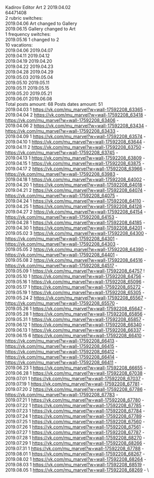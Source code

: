 Kadirov	Editor Art 2 2019.04.02\
64471408\
2 rubric switches:\
2019.04.06 Art changed to Gallery \
2019.06.15 Gallery changed to Art \
1 frequency switches:\
2019.05.16 1 changed to 2 \
10 vacations:\
2019.04.06 2019.04.07 \
2019.04.11 2019.04.12 \
2019.04.19 2019.04.20 \
2019.04.22 2019.04.23 \
2019.04.28 2019.04.29 \
2019.05.03 2019.05.04 \
2019.05.10 2019.05.11 \
2019.05.11 2019.05.15 \
2019.05.20 2019.05.21 \
2019.06.01 2019.06.08 \
Total posts amount: 68	Posts dates amount: 51\
2019.04.03 1 https://vk.com/mu_marvel?w=wall-17592208_63365 - \
2019.04.04 2 https://vk.com/mu_marvel?w=wall-17592208_63418 - https://vk.com/mu_marvel?w=wall-17592208_63406 - \
2019.04.06 2 https://vk.com/mu_marvel?w=wall-17592208_63434 - https://vk.com/mu_marvel?w=wall-17592208_63433 - \
2019.04.09 1 https://vk.com/mu_marvel?w=wall-17592208_63574 - \
2019.04.10 1 https://vk.com/mu_marvel?w=wall-17592208_63644 - \
2019.04.11 2 https://vk.com/mu_marvel?w=wall-17592208_63750 - https://vk.com/mu_marvel?w=wall-17592208_63745 - \
2019.04.13 1 https://vk.com/mu_marvel?w=wall-17592208_63809 - \
2019.04.15 1 https://vk.com/mu_marvel?w=wall-17592208_63875 - \
2019.04.17 2 https://vk.com/mu_marvel?w=wall-17592208_63966 - https://vk.com/mu_marvel?w=wall-17592208_63983 - \
2019.04.18 1 https://vk.com/mu_marvel?w=wall-17592208_64002 - \
2019.04.20 1 https://vk.com/mu_marvel?w=wall-17592208_64018 - \
2019.04.21 2 https://vk.com/mu_marvel?w=wall-17592208_64074 - https://vk.com/mu_marvel?w=wall-17592208_64075 - \
2019.04.24 1 https://vk.com/mu_marvel?w=wall-17592208_64110 - \
2019.04.25 1 https://vk.com/mu_marvel?w=wall-17592208_64128 - \
2019.04.27 2 https://vk.com/mu_marvel?w=wall-17592208_64154 - https://vk.com/mu_marvel?w=wall-17592208_64153 - \
2019.04.28 1 https://vk.com/mu_marvel?w=wall-17592208_64185 - \
2019.04.30 1 https://vk.com/mu_marvel?w=wall-17592208_64201 - \
2019.05.02 3 https://vk.com/mu_marvel?w=wall-17592208_64300 - https://vk.com/mu_marvel?w=wall-17592208_64301 - https://vk.com/mu_marvel?w=wall-17592208_64303 - \
2019.05.05 2 https://vk.com/mu_marvel?w=wall-17592208_64390 - https://vk.com/mu_marvel?w=wall-17592208_64401 - \
2019.05.08 2 https://vk.com/mu_marvel?w=wall-17592208_64516 - https://vk.com/mu_marvel?w=wall-17592208_64517 - \
2019.05.09 1 https://vk.com/mu_marvel?w=wall-17592208_64757 ! \
2019.05.10 1 https://vk.com/mu_marvel?w=wall-17592208_64756 - \
2019.05.16 1 https://vk.com/mu_marvel?w=wall-17592208_65096 - \
2019.05.17 1 https://vk.com/mu_marvel?w=wall-17592208_65272 - \
2019.05.19 1 https://vk.com/mu_marvel?w=wall-17592208_65305 - \
2019.05.24 2 https://vk.com/mu_marvel?w=wall-17592208_65567 - https://vk.com/mu_marvel?w=wall-17592208_65570 - \
2019.05.26 1 https://vk.com/mu_marvel?w=wall-17592208_65647 - \
2019.05.28 1 https://vk.com/mu_marvel?w=wall-17592208_65856 - \
2019.05.31 1 https://vk.com/mu_marvel?w=wall-17592208_65857 - \
2019.06.12 1 https://vk.com/mu_marvel?w=wall-17592208_66340 - \
2019.06.13 1 https://vk.com/mu_marvel?w=wall-17592208_66337 - \
2019.06.15 6 https://vk.com/mu_marvel?w=wall-17592208_66410 - https://vk.com/mu_marvel?w=wall-17592208_66413 - https://vk.com/mu_marvel?w=wall-17592208_66415 - https://vk.com/mu_marvel?w=wall-17592208_66412 - https://vk.com/mu_marvel?w=wall-17592208_66414 - https://vk.com/mu_marvel?w=wall-17592208_66411 - \
2019.06.23 1 https://vk.com/mu_marvel?w=wall-17592208_66655 - \
2019.06.28 1 https://vk.com/mu_marvel?w=wall-17592208_67038 - \
2019.07.01 1 https://vk.com/mu_marvel?w=wall-17592208_67037 - \
2019.07.19 1 https://vk.com/mu_marvel?w=wall-17592208_67781 - \
2019.07.20 2 https://vk.com/mu_marvel?w=wall-17592208_67786 - https://vk.com/mu_marvel?w=wall-17592208_67783 - \
2019.07.21 1 https://vk.com/mu_marvel?w=wall-17592208_67780 - \
2019.07.22 1 https://vk.com/mu_marvel?w=wall-17592208_67785 - \
2019.07.23 1 https://vk.com/mu_marvel?w=wall-17592208_67784 - \
2019.07.24 1 https://vk.com/mu_marvel?w=wall-17592208_67789 - \
2019.07.25 1 https://vk.com/mu_marvel?w=wall-17592208_67560 - \
2019.07.26 1 https://vk.com/mu_marvel?w=wall-17592208_67561 - \
2019.07.27 1 https://vk.com/mu_marvel?w=wall-17592208_67787 - \
2019.07.28 1 https://vk.com/mu_marvel?w=wall-17592208_68270 - \
2019.07.29 1 https://vk.com/mu_marvel?w=wall-17592208_68266 - \
2019.07.31 1 https://vk.com/mu_marvel?w=wall-17592208_67788 - \
2019.08.01 1 https://vk.com/mu_marvel?w=wall-17592208_68267 - \
2019.08.02 1 https://vk.com/mu_marvel?w=wall-17592208_68264 - \
2019.08.03 1 https://vk.com/mu_marvel?w=wall-17592208_68519 - \
2019.08.05 1 https://vk.com/mu_marvel?w=wall-17592208_68269 - \
